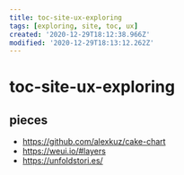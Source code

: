 ```yaml
---
title: toc-site-ux-exploring
tags: [exploring, site, toc, ux]
created: '2020-12-29T18:12:38.966Z'
modified: '2020-12-29T18:13:12.262Z'
---
```


# toc-site-ux-exploring

## pieces

- https://github.com/alexkuz/cake-chart
- https://weui.io/#layers
- https://unfoldstori.es/

